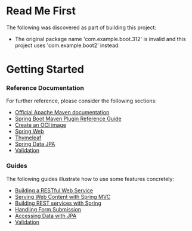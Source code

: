 # Read Me First
The following was discovered as part of building this project:

* The original package name 'com.example.boot.312' is invalid and this project uses 'com.example.boot2' instead.

# Getting Started

### Reference Documentation
For further reference, please consider the following sections:

* [Official Apache Maven documentation](https://maven.apache.org/guides/index.html)
* [Spring Boot Maven Plugin Reference Guide](https://docs.spring.io/spring-boot/docs/3.3.0-RC1/maven-plugin/reference/html/)
* [Create an OCI image](https://docs.spring.io/spring-boot/docs/3.3.0-RC1/maven-plugin/reference/html/#build-image)
* [Spring Web](https://docs.spring.io/spring-boot/docs/3.3.0-RC1/reference/htmlsingle/index.html#web)
* [Thymeleaf](https://docs.spring.io/spring-boot/docs/3.3.0-RC1/reference/htmlsingle/index.html#web.servlet.spring-mvc.template-engines)
* [Spring Data JPA](https://docs.spring.io/spring-boot/docs/3.3.0-RC1/reference/htmlsingle/index.html#data.sql.jpa-and-spring-data)
* [Validation](https://docs.spring.io/spring-boot/docs/3.3.0-RC1/reference/htmlsingle/index.html#io.validation)

### Guides
The following guides illustrate how to use some features concretely:

* [Building a RESTful Web Service](https://spring.io/guides/gs/rest-service/)
* [Serving Web Content with Spring MVC](https://spring.io/guides/gs/serving-web-content/)
* [Building REST services with Spring](https://spring.io/guides/tutorials/rest/)
* [Handling Form Submission](https://spring.io/guides/gs/handling-form-submission/)
* [Accessing Data with JPA](https://spring.io/guides/gs/accessing-data-jpa/)
* [Validation](https://spring.io/guides/gs/validating-form-input/)

